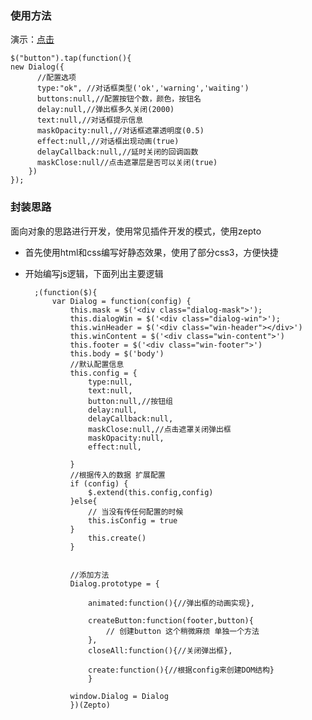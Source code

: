### 使用方法 ###
演示：[点击](https://mrzqii.github.io/myproject/)

	$("button").tap(function(){
	new Dialog({
		  //配置选项
		  type:"ok", //对话框类型('ok','warning','waiting')
		  buttons:null,//配置按钮个数，颜色，按钮名
		  delay:null,//弹出框多久关闭(2000)
		  text:null,//对话框提示信息  
		  maskOpacity:null,//对话框遮罩透明度(0.5)
		  effect:null,//对话框出现动画(true)
		  delayCallback:null,//延时关闭的回调函数
		  maskClose:null//点击遮罩层是否可以关闭(true)
		})
    });

### 封装思路 ###
面向对象的思路进行开发，使用常见插件开发的模式，使用zepto

- 首先使用html和css编写好静态效果，使用了部分css3，方便快捷
- 开始编写js逻辑，下面列出主要逻辑

    	;(function($){
			var Dialog = function(config) {
				this.mask = $('<div class="dialog-mask">');
				this.dialogWin = $('<div class="dialog-win">');
				this.winHeader = $('<div class="win-header"></div>')
				this.winContent = $('<div class="win-content">')
				this.footer = $('<div class="win-footer">')
				this.body = $('body')
			 	//默认配置信息
			 	this.config = {
			 		type:null,
			 		text:null,
			 		button:null,//按钮组
			 		delay:null,
			 		delayCallback:null,
			 		maskClose:null,//点击遮罩关闭弹出框
			 		maskOpacity:null,
			 		effect:null,
		
		 		}
		 		//根据传入的数据 扩展配置
			 	if (config) {
			 		$.extend(this.config,config)
			 	}else{
			 		// 当没有传任何配置的时候
			 		this.isConfig = true
			 	}
			 		this.create()
				}


				//添加方法
				Dialog.prototype = {

					animated:function(){//弹出框的动画实现},
					
					createButton:function(footer,button){
						// 创建button 这个稍微麻烦 单独一个方法
					},
					closeAll:function(){//关闭弹出框},
					 
					create:function(){//根据config来创建DOM结构}
					}

				window.Dialog = Dialog
				})(Zepto)